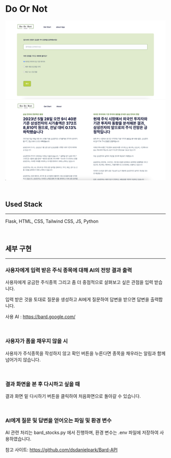 # Do Or Not
 ![](static/img/readme_1.png)
 ![](static/img/readme_2.png)

<br>

## **Used Stack**

---

Flask, HTML, CSS, Tailwind CSS, JS, Python  

<br>

## 세부 구현

---

### 사용자에게 입력 받은 주식 종목에 대해 AI의 전망 결과 출력

사용자에게 궁금한 주식종목 그리고 좀 더 중점적으로 살펴보고 싶은 관점을 입력 받습니다.

입력 받은 것을 토대로 질문을 생성하고 AI에게 질문하여 답변을 받으면 답변을 출력합니다.

사용 AI : https://bard.google.com/

<br>

### 사용자가 폼을 채우지 않을 시

사용자가 주식종목을 작성하지 않고 확인 버튼을 누른다면 종목을 채우라는 알림과 함께 넘어가지 않습니다.

<br>

### 결과 화면을 본 후 다시하고 싶을 때

결과 화면 밑 다시하기 버튼을 클릭하여 처음화면으로 돌아갈 수 있습니다.

<br>

### AI에게 질문 및 답변을 얻어오는 파일 및 환경 변수

AI 관련 처리는 bard_stocks.py 에서 진행하며, 환경 변수는 .env 파일에 저장하여 사용하였습니다.

참고 사이트: https://github.com/dsdanielpark/Bard-API